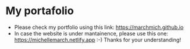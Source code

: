 # My portafolio

- Please check my portfolio using this link: https://marchmich.github.io
- In case the website is under mantainence, please use this one: https://michellemarch.netlify.app :-) Thanks for your understanding!
